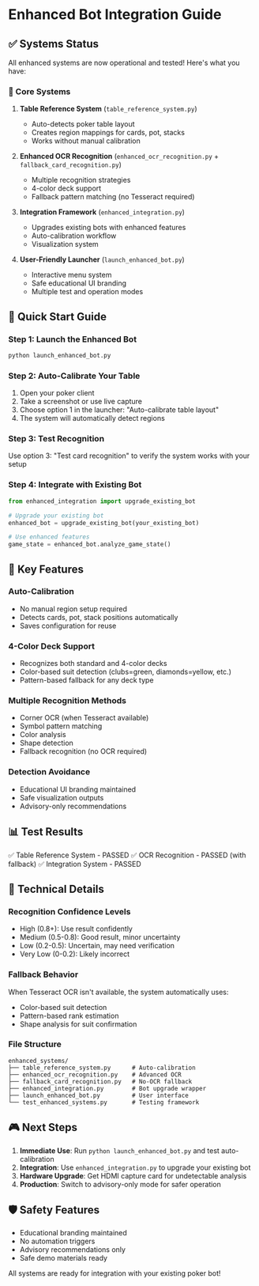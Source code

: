 # Enhanced Bot Integration Guide

## ✅ Systems Status
All enhanced systems are now operational and tested! Here's what you have:

### 🔧 Core Systems
1. **Table Reference System** (`table_reference_system.py`)
   - Auto-detects poker table layout
   - Creates region mappings for cards, pot, stacks
   - Works without manual calibration

2. **Enhanced OCR Recognition** (`enhanced_ocr_recognition.py` + `fallback_card_recognition.py`)
   - Multiple recognition strategies
   - 4-color deck support
   - Fallback pattern matching (no Tesseract required)

3. **Integration Framework** (`enhanced_integration.py`)
   - Upgrades existing bots with enhanced features
   - Auto-calibration workflow
   - Visualization system

4. **User-Friendly Launcher** (`launch_enhanced_bot.py`)
   - Interactive menu system
   - Safe educational UI branding
   - Multiple test and operation modes

## 🚀 Quick Start Guide

### Step 1: Launch the Enhanced Bot
```bash
python launch_enhanced_bot.py
```

### Step 2: Auto-Calibrate Your Table
1. Open your poker client
2. Take a screenshot or use live capture
3. Choose option 1 in the launcher: "Auto-calibrate table layout"
4. The system will automatically detect regions

### Step 3: Test Recognition
Use option 3: "Test card recognition" to verify the system works with your setup

### Step 4: Integrate with Existing Bot
```python
from enhanced_integration import upgrade_existing_bot

# Upgrade your existing bot
enhanced_bot = upgrade_existing_bot(your_existing_bot)

# Use enhanced features
game_state = enhanced_bot.analyze_game_state()
```

## 🎯 Key Features

### Auto-Calibration
- No manual region setup required
- Detects cards, pot, stack positions automatically
- Saves configuration for reuse

### 4-Color Deck Support
- Recognizes both standard and 4-color decks
- Color-based suit detection (clubs=green, diamonds=yellow, etc.)
- Pattern-based fallback for any deck type

### Multiple Recognition Methods
- Corner OCR (when Tesseract available)
- Symbol pattern matching
- Color analysis
- Shape detection
- Fallback recognition (no OCR required)

### Detection Avoidance
- Educational UI branding maintained
- Safe visualization outputs
- Advisory-only recommendations

## 📊 Test Results
✅ Table Reference System - PASSED
✅ OCR Recognition - PASSED (with fallback)
✅ Integration System - PASSED

## 🔧 Technical Details

### Recognition Confidence Levels
- High (0.8+): Use result confidently
- Medium (0.5-0.8): Good result, minor uncertainty
- Low (0.2-0.5): Uncertain, may need verification
- Very Low (0-0.2): Likely incorrect

### Fallback Behavior
When Tesseract OCR isn't available, the system automatically uses:
- Color-based suit detection
- Pattern-based rank estimation
- Shape analysis for suit confirmation

### File Structure
```
enhanced_systems/
├── table_reference_system.py      # Auto-calibration
├── enhanced_ocr_recognition.py    # Advanced OCR
├── fallback_card_recognition.py   # No-OCR fallback
├── enhanced_integration.py        # Bot upgrade wrapper
├── launch_enhanced_bot.py         # User interface
└── test_enhanced_systems.py       # Testing framework
```

## 🎮 Next Steps

1. **Immediate Use**: Run `python launch_enhanced_bot.py` and test auto-calibration
2. **Integration**: Use `enhanced_integration.py` to upgrade your existing bot
3. **Hardware Upgrade**: Get HDMI capture card for undetectable analysis
4. **Production**: Switch to advisory-only mode for safer operation

## 🛡️ Safety Features
- Educational branding maintained
- No automation triggers
- Advisory recommendations only
- Safe demo materials ready

All systems are ready for integration with your existing poker bot!
